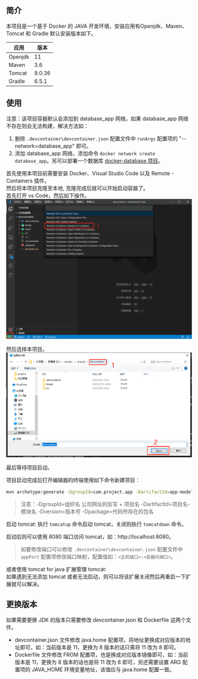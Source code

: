 ## 简介

本项目是一个基于 Docker 的 JAVA 开发环境，安装应用有Openjdk、Maven、Tomcat 和 Gradle 默认安装版本如下。

| 应用    | 版本   |
| ------- | ------ |
| Openjdk | 11     |
| Maven   | 3.6    |
| Tomcat  | 9.0.36 |
| Gradle  | 6.5.1  |

## 使用

注意：该项目容器默认会添加到 database_app 网络，如果 database_app 网络不存在则会无法构建，解决方法如：  
1. 删除 `.devcontainer\devcontainer.json` 配置文件中 `runArgs` 配置项的 "--network=database_app" 即可。  
2. 添加 database_app 网络，添加命令 `docker network create database_app`。另可以部署一个数据库 [
docker-database 项目](https://github.com/xueyong-q/docker-database.git)。

首先使用本项目前需要安装 Docker、Visual Studio Code 以及 Remote - Containers 插件。  
然后将本项目克隆至本地, 克隆完成后就可以开始启动容器了。   
首先打开 vs Code，然后如下操作。  
![](./image/image-1.jpg)

然后选择本项目。  
![](./image/image-2.jpg)

最后等待项目启动。

项目启动完成后打开编辑器的终端使用如下命令新建项目：
```sh
mvn archetype:generate -DgroupId=com.project.app -DartifactId=app-model -Dversion=0.0.1SNAPSHOT -Dpackage=com.project.app
```
>注意：-DgroupId=组织名 公司网址的反写 + 项目名 -DartifactId=项目名-模块名 -Dversion=版本号 -Dpackage=代码所存在的包名

启动 tomcat:
执行 `tomcatup` 命令启动 tomcat，关闭则执行 `tomcatdown` 命令。

启动后则可以使用 8080 端口访问 tomcat，如：http://localhost:8080。  
>如要修改端口可以修改 `.devcontainer\devcontainer.json` 配置文件中 `appPort` 配置项修改端口映射，配置值如：`<主机端口>:<容器内端口>`。  

或者使用 tomcat for java 扩展管理 tomcat:  
如果遇到无法添加 tomcat 或者无法启动，则可以将该扩展关闭然后再重启一下扩展就可以解决。

## 更换版本

如果需要更换 JDK 的版本只需要修改 devcontainer.json 和 Dockerfile 这两个文件。
* devcontainer.json 文件修改 java.home 配置项，将地址更换成对应版本的地址即可，如：当前版本是 11，更换为 8 版本的话只需将 11 改为 8 即可。
* Dockerfile 文件修改 FROM 配置项，也是换成对应版本镜像即可，如：当前版本是 11，更换为 8 版本的话也是将 11 改为 8 即可，另还需要设置 ARG 配置项的 JAVA_HOME 环境变量地址，该值应与 java.home 配置一致。